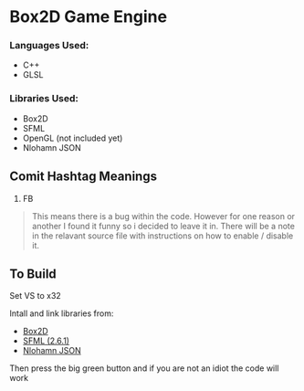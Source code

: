 # Box2D Game Engine

### Languages Used:
* C++
* GLSL

### Libraries Used:
* Box2D
* SFML
* OpenGL (not included yet)
* Nlohamn JSON

## Comit Hashtag Meanings

1. FB
> This means there is a bug within the code.
> However for one reason or another I found it funny so i decided to leave it in.
> There will be a note in the relavant source file with instructions on how to
> enable / disable it.

## To Build

Set VS to x32

Intall and link libraries from:
- [Box2D](https://github.com/erincatto/box2d)
- [SFML (2.6.1)](https://www.sfml-dev.org/download/sfml/2.6.1/)
- [Nlohamn JSON](https://github.com/nlohmann/json)

Then press the big green button and if you are not an idiot the code will work
